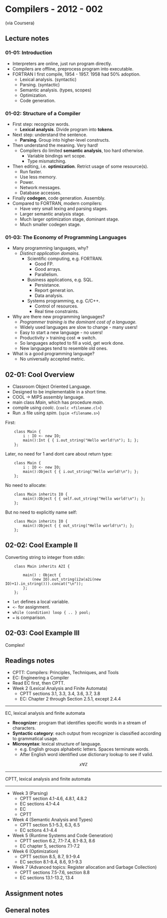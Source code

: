 # Compilers - 2012 - 002

(via Coursera)

## Lecture notes

### 01-01: Introduction

-	Interpreters are online, just run program directly.
-	Compilers are offline, preprocess program into executable.
-	FORTRAN I first compile, 1954 - 1957. 1958 had 50% adoption.
	-	Lexical analysis. (syntactic)
	-	Parsing. (syntactic)
	-	Semantic analysis. (types, scopes)
	-	Optimization.
	-	Code generation.

### 01-02: Structure of a Compiler

-	First step: recognize words.
	-	**Lexical analysis**. Divide program into **tokens**.
-	Next step: understand the sentence.
	-	**Parsing**. Group into higher-level constructs.
-	Then understand the meaning. Very hard!
	-	Compilers do limited **semantic analysis**, too hard otherwise.
		-	Variable bindings wrt scope.
		-	Type mismatching.
-	Then editing, i.e. **optimization**. Retrict usage of some resource(s).
	-	Run faster.
	-	Use less memory.
	-	Power.
	-	Network messages.
	-	Database accesses.
-	Finally **codegen**, code generation. Assembly.
-	Compared to FORTRAN, modern compilers:
	-	Have very small lexing and parsing stages.
	-	Larger semantic analysis stage.
	-	Much larger optimization stage, dominant stage.
	-	Much smaller codegen stage.
	
### 01-03: The Economy of Programming Languages

-	Many programming languages, why?
	-	*Distinct application domains.*
		-	Scientific computing, e.g. FORTRAN.
			-	Good FP.
			-	Good arrays.
			-	Parallelism.
		-	Business applications, e.g. SQL.
			-	Persistance.
			-	Report generat	ion.
			-	Data analysis.
		-	Systems programming, e.g. C/C++.
			-	Control of resources.
			-	Real time constraints.
-	Why are there new programming languages?
	-	*Programmer training is the dominant cost of a language.*
	-	Widely used languages are slow to change - many users!
	-	Easy to start a new language - no users!
	-	Productivity > training cost => switch.
	-	So languages adopted to fill a void, get work done.
	-	New languages tend to resemble old ones.
-	What is a good programming language?
	-	No universally accepted metric.
				
	
## 02-01: Cool Overview

-	Classroom Object Oriented Language.
-	Designed to be implementable in a short time.
-	COOL -> MIPS assembly language.
-	main class *Main*, which has procedure *main*.
-	compile using *coolc*. (`coolc <filename.cl>`)
-	Run .s file using *spim*. (`spim <filename.s>`)

First:

		class Main {
			i : IO <- new IO;
			main():Int { { i.out_string("Hello world!\n"); 1; };
		};

Later, no need for 1 and dont care about return type:

		class Main {
			i : IO <- new IO;
			main():Object { { i.out_string("Hello world!\n"); };
		};
		
No need to allocate:

		class Main inherits IO {
			main():Object { { self.out_string("Hello world!\n"); };
		};

But no need to explicitly name self:

		class Main inherits IO {
			main():Object { { out_string("Hello world!\n"); };
		};

## 02-02: Cool Example II

Converting string to integer from stdin:

		class Main inherits A2I {
		
			main() : Object {
				(new IO).out_string(i2a(a2i(new IO)+1).in_string())).concat("\n"));
			};
		};

-	`let` defines a local variable.
-	`<-` for assignment.
-	`while (condition) loop { .. } pool;`
-	`=` is comparison.

## 02-03: Cool Example III

Complex!


## Readings notes

-	CPTT: Compilers: Principles, Techniques, and Tools
-	EC: Engineering a Compiler
-	Read EC first, then CPTT.
-	Week 2 (Lexical Analysis and Finite Automata)
	-	CPTT sections 3.1, 3.3, 3.4, 3.6, 3.7, 3.8
	-	EC: Chapter 2 through Section 2.5.1, except 2.4.4
	
- - -

EC, lexical analysis and finite automata

-	**Recognizer**: program that identifies specific words in a stream of characters.
-	**Syntactic category**: each output from recognizer is classified according to grammatical usage.
-	**Microsyntax**: lexical structure of language.
	-	e.g. English groups alphabetic letters. Spaces terminate words.
	-	After English word identified use dictionary lookup to see if valid.
	
$$ x \forall \mathbb{Z} $$
		
	
- - - 


CPTT, lexical analysis and finite automata

- - -

	
-	Week 3 (Parsing)
	-	CPTT section 4.1-4.6, 4.8.1, 4.8.2
	-	EC sections 4.1-4.4
	-	EC
	-	CPTT
-	Week 4 (Semantic Analysis and Types)
	-	CPTT section 5.1-5.3, 6.3, 6.5
	-	EC sctions 4.1-4.4
-	Week 5 (Runtime Systems and Code Generation)
	-	CPTT section 6.2, 7.1-7.4, 8.1-8.3, 8.6
	-	EC chapter 5, sections 7.1-7.2
-	Week 6 (Optimization)
	-	CPTT section 8.5, 8.7, 9.1-9.4
	-	EC section 8.1-8.4, 8.6, 9.1-9.3
-	Week 7 (Advanced topics: Register allocation and Garbage Collection)
	-	CPTT sections 7.5-7.6, section 8.8
	-	EC sections 13.1-13.2, 13.4


## Assignment notes

## General notes